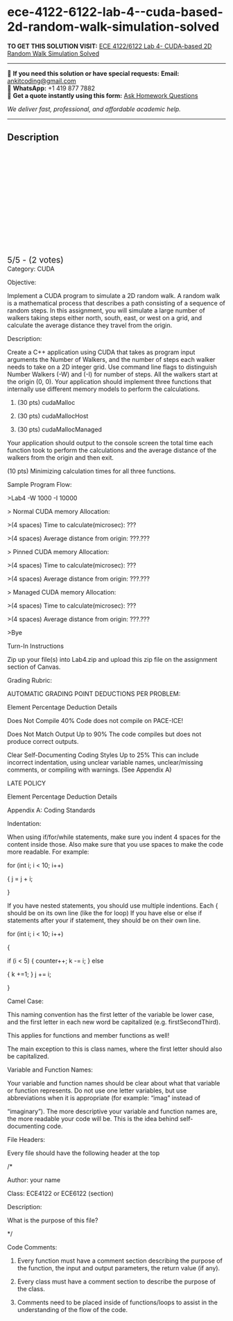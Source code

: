 # ece-4122-6122-lab-4--cuda-based-2d-random-walk-simulation-solved
**TO GET THIS SOLUTION VISIT:** [ECE 4122/6122 Lab 4- CUDA-based 2D Random Walk Simulation Solved](https://www.ankitcodinghub.com/product/ece-4122-6122-lab-4-cuda-based-2d-random-walk-simulation-solved/)


---

📩 **If you need this solution or have special requests:** **Email:** ankitcoding@gmail.com  
📱 **WhatsApp:** +1 419 877 7882  
📄 **Get a quote instantly using this form:** [Ask Homework Questions](https://www.ankitcodinghub.com/services/ask-homework-questions/)

*We deliver fast, professional, and affordable academic help.*

---

<h2>Description</h2>



<div class="kk-star-ratings kksr-auto kksr-align-center kksr-valign-top" data-payload="{&quot;align&quot;:&quot;center&quot;,&quot;id&quot;:&quot;127131&quot;,&quot;slug&quot;:&quot;default&quot;,&quot;valign&quot;:&quot;top&quot;,&quot;ignore&quot;:&quot;&quot;,&quot;reference&quot;:&quot;auto&quot;,&quot;class&quot;:&quot;&quot;,&quot;count&quot;:&quot;2&quot;,&quot;legendonly&quot;:&quot;&quot;,&quot;readonly&quot;:&quot;&quot;,&quot;score&quot;:&quot;5&quot;,&quot;starsonly&quot;:&quot;&quot;,&quot;best&quot;:&quot;5&quot;,&quot;gap&quot;:&quot;4&quot;,&quot;greet&quot;:&quot;Rate this product&quot;,&quot;legend&quot;:&quot;5\/5 - (2 votes)&quot;,&quot;size&quot;:&quot;24&quot;,&quot;title&quot;:&quot;ECE 4122\/6122 Lab 4- CUDA-based 2D Random Walk Simulation Solved&quot;,&quot;width&quot;:&quot;138&quot;,&quot;_legend&quot;:&quot;{score}\/{best} - ({count} {votes})&quot;,&quot;font_factor&quot;:&quot;1.25&quot;}">

<div class="kksr-stars">

<div class="kksr-stars-inactive">
            <div class="kksr-star" data-star="1" style="padding-right: 4px">


<div class="kksr-icon" style="width: 24px; height: 24px;"></div>
        </div>
            <div class="kksr-star" data-star="2" style="padding-right: 4px">


<div class="kksr-icon" style="width: 24px; height: 24px;"></div>
        </div>
            <div class="kksr-star" data-star="3" style="padding-right: 4px">


<div class="kksr-icon" style="width: 24px; height: 24px;"></div>
        </div>
            <div class="kksr-star" data-star="4" style="padding-right: 4px">


<div class="kksr-icon" style="width: 24px; height: 24px;"></div>
        </div>
            <div class="kksr-star" data-star="5" style="padding-right: 4px">


<div class="kksr-icon" style="width: 24px; height: 24px;"></div>
        </div>
    </div>

<div class="kksr-stars-active" style="width: 138px;">
            <div class="kksr-star" style="padding-right: 4px">


<div class="kksr-icon" style="width: 24px; height: 24px;"></div>
        </div>
            <div class="kksr-star" style="padding-right: 4px">


<div class="kksr-icon" style="width: 24px; height: 24px;"></div>
        </div>
            <div class="kksr-star" style="padding-right: 4px">


<div class="kksr-icon" style="width: 24px; height: 24px;"></div>
        </div>
            <div class="kksr-star" style="padding-right: 4px">


<div class="kksr-icon" style="width: 24px; height: 24px;"></div>
        </div>
            <div class="kksr-star" style="padding-right: 4px">


<div class="kksr-icon" style="width: 24px; height: 24px;"></div>
        </div>
    </div>
</div>


<div class="kksr-legend" style="font-size: 19.2px;">
            5/5 - (2 votes)    </div>
    </div>
Category: CUDA

Objective:

Implement a CUDA program to simulate a 2D random walk. A random walk is a mathematical process that describes a path consisting of a sequence of random steps. In this assignment, you will simulate a large number of walkers taking steps either north, south, east, or west on a grid, and calculate the average distance they travel from the origin.

Description:

Create a C++ application using CUDA that takes as program input arguments the Number of Walkers, and the number of steps each walker needs to take on a 2D integer grid. Use command line flags to distinguish Number Walkers (-W) and (-I) for number of steps. All the walkers start at the origin (0, 0). Your application should implement three functions that internally use different memory models to perform the calculations.

1. (30 pts) cudaMalloc

2. (30 pts) cudaMallocHost

3. (30 pts) cudaMallocManaged

Your application should output to the console screen the total time each function took to perform the calculations and the average distance of the walkers from the origin and then exit.

(10 pts) Minimizing calculation times for all three functions.

Sample Program Flow:

&gt;Lab4 -W 1000 -I 10000

&gt; Normal CUDA memory Allocation:

&gt;(4 spaces) Time to calculate(microsec): ???

&gt;(4 spaces) Average distance from origin: ???.???

&gt; Pinned CUDA memory Allocation:

&gt;(4 spaces) Time to calculate(microsec): ???

&gt;(4 spaces) Average distance from origin: ???.???

&gt; Managed CUDA memory Allocation:

&gt;(4 spaces) Time to calculate(microsec): ???

&gt;(4 spaces) Average distance from origin: ???.???

&gt;Bye

Turn-In Instructions

Zip up your file(s) into Lab4.zip and upload this zip file on the assignment section of Canvas.

Grading Rubric:

AUTOMATIC GRADING POINT DEDUCTIONS PER PROBLEM:

Element Percentage Deduction Details

Does Not Compile 40% Code does not compile on PACE-ICE!

Does Not Match Output Up to 90% The code compiles but does not produce correct outputs.

Clear Self-Documenting Coding Styles Up to 25% This can include incorrect indentation, using unclear variable names, unclear/missing comments, or compiling with warnings. (See Appendix A)

LATE POLICY

Element Percentage Deduction Details

Appendix A: Coding Standards

Indentation:

When using if/for/while statements, make sure you indent 4 spaces for the content inside those. Also make sure that you use spaces to make the code more readable. For example:

for (int i; i &lt; 10; i++)

{ j = j + i;

}

If you have nested statements, you should use multiple indentions. Each { should be on its own line (like the for loop) If you have else or else if statements after your if statement, they should be on their own line.

for (int i; i &lt; 10; i++)

{

if (i &lt; 5) { counter++; k -= i; } else

{ k +=1; } j += i;

}

Camel Case:

This naming convention has the first letter of the variable be lower case, and the first letter in each new word be capitalized (e.g. firstSecondThird).

This applies for functions and member functions as well!

The main exception to this is class names, where the first letter should also be capitalized.

Variable and Function Names:

Your variable and function names should be clear about what that variable or function represents. Do not use one letter variables, but use abbreviations when it is appropriate (for example: “imag” instead of

“imaginary”). The more descriptive your variable and function names are, the more readable your code will be. This is the idea behind self-documenting code.

File Headers:

Every file should have the following header at the top

/*

Author: your name

Class: ECE4122 or ECE6122 (section)

Description:

What is the purpose of this file?

*/

Code Comments:

1. Every function must have a comment section describing the purpose of the function, the input and output parameters, the return value (if any).

2. Every class must have a comment section to describe the purpose of the class.

3. Comments need to be placed inside of functions/loops to assist in the understanding of the flow of the code.
